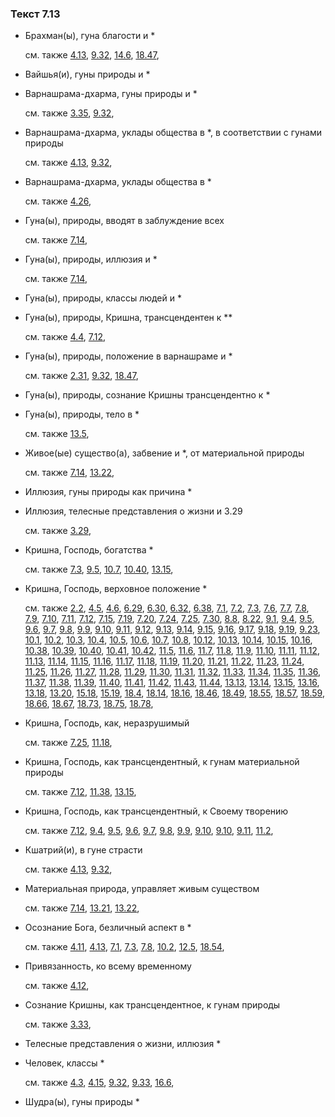 ### Текст 7.13
	
- Брахман(ы), гуна благости и *

	см. также  [4.13](../04/0413.md),  [9.32](../09/0932.md),  [14.6](../14/1406.md),  [18.47](../18/1847.md), 
	
- Вайшья(и), гуны природы и *

	
- Варнашрама-дхарма, гуны природы и *

	см. также  [3.35](../03/0335.md),  [9.32](../09/0932.md), 
	
- Варнашрама-дхарма, уклады общества в *, в соответствии с гунами природы

	см. также  [4.13](../04/0413.md),  [9.32](../09/0932.md), 
	
- Варнашрама-дхарма, уклады общества в *

	см. также  [4.26](../04/0426.md), 
	
- Гуна(ы), природы, вводят в заблуждение всех

	см. также  [7.14](../07/0714.md), 
	
- Гуна(ы), природы, иллюзия и *

	см. также  [7.14](../07/0714.md), 
	
- Гуна(ы), природы, классы людей и *

	
- Гуна(ы), природы, Кришна, трансцендентен к **

	см. также  [4.4](../04/0404.md),  [7.12](../07/0712.md), 
	
- Гуна(ы), природы, положение в варнашраме и *

	см. также  [2.31](../02/0231.md),  [9.32](../09/0932.md),  [18.47](../18/1847.md), 
	
- Гуна(ы), природы, сознание Кришны трансцендентно к *

	
- Гуна(ы), природы, тело в *

	см. также  [13.5](../13/1305.md), 
	
- Живое(ые) существо(а), забвение и *, от материальной природы

	см. также  [7.14](../07/0714.md),  [13.22](../13/1322.md), 
	
- Иллюзия, гуны природы как причина *

	
- Иллюзия, телесные представления о жизни и 3.29

	см. также  [3.29](../03/0329.md), 
	
- Кришна, Господь, богатства *

	см. также  [7.3](../07/0703.md),  [9.5](../09/0905.md),  [10.7](../10/1007.md),  [10.40](../10/1040.md),  [13.15](../13/1315.md), 
	
- Кришна, Господь, верховное положение *

	см. также  [2.2](../02/0202.md),  [4.5](../04/0405.md),  [4.6](../04/0406.md),  [6.29](../06/0629.md),  [6.30](../06/0630.md),  [6.32](../06/0632.md),  [6.38](../06/0638.md),  [7.1](../07/0701.md),  [7.2](../07/0702.md),  [7.3](../07/0703.md),  [7.6](../07/0706.md),  [7.7](../07/0707.md),  [7.8](../07/0708.md),  [7.9](../07/0709.md),  [7.10](../07/0710.md),  [7.11](../07/0711.md),  [7.12](../07/0712.md),  [7.15](../07/0715.md),  [7.19](../07/0719.md),  [7.20](../07/0720.md),  [7.24](../07/0724.md),  [7.25](../07/0725.md),  [7.30](../07/0730.md),  [8.8](../08/0808.md),  [8.22](../08/0822.md),  [9.1](../09/0901.md),  [9.4](../09/0904.md),  [9.5](../09/0905.md),  [9.6](../09/0906.md),  [9.7](../09/0907.md),  [9.8](../09/0908.md),  [9.9](../09/0909.md),  [9.10](../09/0910.md),  [9.11](../09/0911.md),  [9.12](../09/0912.md),  [9.13](../09/0913.md),  [9.14](../09/0914.md),  [9.15](../09/0915.md),  [9.16](../09/0916.md),  [9.17](../09/0917.md),  [9.18](../09/0918.md),  [9.19](../09/0919.md),  [9.23](../09/0923.md),  [10.1](../10/1001.md),  [10.2](../10/1002.md),  [10.3](../10/1003.md),  [10.4](../10/1004.md),  [10.5](../10/1005.md),  [10.6](../10/1006.md),  [10.7](../10/1007.md),  [10.8](../10/1008.md),  [10.12](../10/1012.md),  [10.13](../10/1013.md),  [10.14](../10/1014.md),  [10.15](../10/1015.md),  [10.16](../10/1016.md),  [10.38](../10/1038.md),  [10.39](../10/1039.md),  [10.40](../10/1040.md),  [10.41](../10/1041.md),  [10.42](../10/1042.md),  [11.5](../11/1105.md),  [11.6](../11/1106.md),  [11.7](../11/1107.md),  [11.8](../11/1108.md),  [11.9](../11/1109.md),  [11.10](../11/1110.md),  [11.11](../11/1111.md),  [11.12](../11/1112.md),  [11.13](../11/1113.md),  [11.14](../11/1114.md),  [11.15](../11/1115.md),  [11.16](../11/1116.md),  [11.17](../11/1117.md),  [11.18](../11/1118.md),  [11.19](../11/1119.md),  [11.20](../11/1120.md),  [11.21](../11/1121.md),  [11.22](../11/1122.md),  [11.23](../11/1123.md),  [11.24](../11/1124.md),  [11.25](../11/1125.md),  [11.26](../11/1126.md),  [11.27](../11/1127.md),  [11.28](../11/1128.md),  [11.29](../11/1129.md),  [11.30](../11/1130.md),  [11.31](../11/1131.md),  [11.32](../11/1132.md),  [11.33](../11/1133.md),  [11.34](../11/1134.md),  [11.35](../11/1135.md),  [11.36](../11/1136.md),  [11.37](../11/1137.md),  [11.38](../11/1138.md),  [11.39](../11/1139.md),  [11.40](../11/1140.md),  [11.41](../11/1141.md),  [11.42](../11/1142.md),  [11.43](../11/1143.md),  [11.44](../11/1144.md),  [13.13](../13/1313.md),  [13.14](../13/1314.md),  [13.15](../13/1315.md),  [13.16](../13/1316.md),  [13.18](../13/1318.md),  [13.20](../13/1320.md),  [15.18](../15/1518.md),  [15.19](../15/1519.md),  [18.4](../18/1804.md),  [18.14](../18/1814.md),  [18.16](../18/1816.md),  [18.46](../18/1846.md),  [18.49](../18/1849.md),  [18.55](../18/1855.md),  [18.57](../18/1857.md),  [18.59](../18/1859.md),  [18.66](../18/1866.md),  [18.67](../18/1867.md),  [18.73](../18/1873.md),  [18.75](../18/1875.md),  [18.78](../18/1878.md), 
	
- Кришна, Господь, как, неразрушимый

	см. также  [7.25](../07/0725.md),  [11.18](../11/1118.md), 
	
- Кришна, Господь, как трансцендентный, к гунам материальной природы

	см. также  [7.12](../07/0712.md),  [11.38](../11/1138.md),  [13.15](../13/1315.md), 
	
- Кришна, Господь, как трансцендентный, к Своему творению

	см. также  [7.12](../07/0712.md),  [9.4](../09/0904.md),  [9.5](../09/0905.md),  [9.6](../09/0906.md),  [9.7](../09/0907.md),  [9.8](../09/0908.md),  [9.9](../09/0909.md),  [9.10](../09/0910.md),  [9.10](../09/0910.md),  [9.11](../09/0911.md),  [11.2](../11/1102.md), 
	
- Кшатрий(и), в гуне страсти

	см. также  [4.13](../04/0413.md),  [9.32](../09/0932.md), 
	
- Материальная природа, управляет живым существом

	см. также  [7.14](../07/0714.md),  [13.21](../13/1321.md),  [13.22](../13/1322.md), 
	
- Осознание Бога, безличный аспект в *

	см. также  [4.11](../04/0411.md),  [4.13](../04/0413.md),  [7.1](../07/0701.md),  [7.3](../07/0703.md),  [7.8](../07/0708.md),  [10.2](../10/1002.md),  [12.5](../12/1205.md),  [18.54](../18/1854.md), 
	
- Привязанность, ко всему временному

	см. также  [4.12](../04/0412.md), 
	
- Сознание Кришны, как трансцендентное, к гунам природы

	см. также  [3.33](../03/0333.md), 
	
- Телесные представления о жизни, иллюзия *

	
- Человек, классы *

	см. также  [4.3](../04/0403.md),  [4.15](../04/0415.md),  [9.32](../09/0932.md),  [9.33](../09/0933.md),  [16.6](../16/1606.md), 
	
- Шудра(ы), гуны природы *

